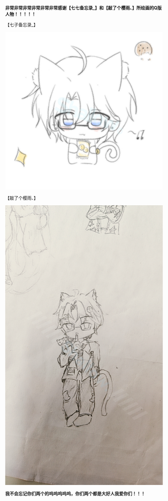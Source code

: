 <strong>非常非常非常非常非常非常感谢【七七备忘录_】和【敲了个樱雨、】所绘画的Q版人物！！！！！</strong>

【七子备忘录_】

![image-seventh](img\excited.assets\image-seventh.jpg)

【敲了个樱雨、】

![image-sakularain](img\excited.assets\image-sakularain.jpg)

<strong>我不会忘记你们两个的呜呜呜呜呜，你们两个都是大好人我爱你们！！！</strong>